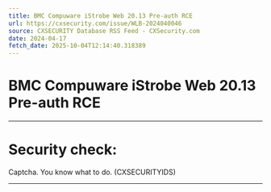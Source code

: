 ```yaml
---
title: BMC Compuware iStrobe Web 20.13 Pre-auth RCE
url: https://cxsecurity.com/issue/WLB-2024040046
source: CXSECURITY Database RSS Feed - CXSecurity.com
date: 2024-04-17
fetch_date: 2025-10-04T12:14:40.318389
---
```


# BMC Compuware iStrobe Web 20.13 Pre-auth RCE

---

# Security check:

Captcha. You know what to do. (CXSECURITYIDS)

---